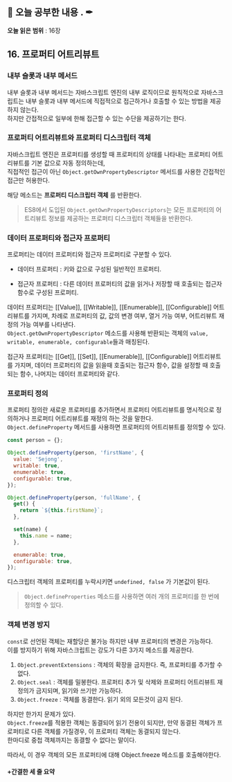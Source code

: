 ## 📕 오늘 공부한 내용 . ✒

**오늘 읽은 범위** : 16장

## 16. 프로퍼티 어트리뷰트

### 내부 슬롯과 내부 메서드

내부 슬롯과 내부 메서드는 자바스크립트 엔진의 내부 로직이므로 원칙적으로 자바스크립트는 내부 슬롯과 내부 메서드에 직접적으로 접근하거나 호출할 수 있는 방법을 제공하지 않는다.<br>
하지만 간접적으로 일부에 한해 접근할 수 있는 수단을 제공하기는 한다.

### 프로퍼티 어트리뷰트와 프로퍼티 디스크립터 객체

자바스크립트 엔진은 프로퍼티를 생성할 때 프로퍼티의 상태를 나타내는 프로퍼티 어트리뷰트를 기본 값으로 자동 정의하는데,<br>
직접적인 접근이 아닌 `Object.getOwnPropertyDescriptor` 메서드를 사용한 간접적인 접근만 허용한다.

해당 메소드는 **프로퍼티 디스크립터 객체** 를 반환한다.

> ES8에서 도입된 `Object.getOwnPropertyDescriptors`는 모든 프로퍼티의 어트리뷰트 정보를 제공하는 프로퍼티 디스크립터 객체들을 반환한다.

### 데이터 프로퍼티와 접근자 프로퍼티

프로퍼티는 데이터 프로퍼티와 접근자 프로퍼티로 구분할 수 있다.

- 데이터 프로퍼티 : 키와 값으로 구성된 일반적인 프로퍼티.

- 접근자 프로퍼티 : 다른 데이터 프로퍼티의 값을 읽거나 저장할 때 호출되는 접근자 함수로 구성된 프로퍼티.

데이터 프로퍼티는 [[Value]], [[Writable]], [[Enumerable]], [[Configurable]] 어트리뷰트를 가지며, 차례로 프로퍼티의 값, 값의 변경 여부, 열거 가능 여부, 어트리뷰트 재정의 가능 여부를 나타낸다.<br>
`Object.getOwnPropertyDescriptor` 메소드를 사용해 반환되는 객체의 `value, writable, enumerable, configurable`들과 매칭된다.

접근자 프로퍼티는 [[Get]], [[Set]], [[Enumerable]], [[Configurable]] 어트리뷰트를 가지며, 데이터 프로퍼티의 값을 읽을때 호출되는 접근자 함수, 값을 설정할 때 호출되는 함수, 나머지는 데이터 프로퍼티와 같다.

### 프로퍼티 정의

프로퍼티 정의란 새로운 프로퍼티를 추가하면서 프로퍼티 어트리뷰트를 명시적으로 정의하거나 프로퍼티 어트리뷰트를 재정의 하는 것을 말한다.<br>
`Object.defineProperty` 메서드를 사용하면 프로퍼티의 어트리뷰트를 정의할 수 있다.

```javascript
const person = {};

Object.defineProperty(person, 'firstName', {
  value: 'Sejong',
  writable: true,
  enumerable: true,
  configurable: true,
});

Object.defineProperty(person, 'fullName', {
  get() {
    return `${this.firstName}`;
  },

  set(name) {
    this.name = name;
  },

  enumerable: true,
  configurable: true,
});
```

디스크립터 객체의 프로퍼티를 누락시키면 `undefined, false` 가 기본값이 된다.

> `Object.defineProperties` 메소드를 사용하면 여러 개의 프로퍼티를 한 번에 정의할 수 있다.

### 객체 변경 방지

`const`로 선언된 객체는 재할당은 불가능 하지만 내부 프로퍼티의 변경은 가능하다.<br>
이를 방지하기 위해 자바스크립트는 강도가 다른 3가지 메소드를 제공한다.

1. `Object.preventExtensions` : 객체의 확장을 금지한다. 즉, 프로퍼티를 추가할 수 없다.
2. `Object.seal` : 객체를 밀봉한다. 프로퍼티 추가 및 삭제와 프로퍼티 어트리뷰트 재정의가 금지되며, 읽기와 쓰기만 가능하다.
3. `Object.freeze` : 객체를 동결한다. 읽기 외의 모든것이 금지 된다.

하지만 한가지 문제가 있다.<br>
`Object.freeze`를 적용한 객체는 동결되어 읽기 전용이 되지만, 만약 동결된 객체가 프로퍼티로 다른 객체를 가질경우, 이 프로퍼티 객체는 동결되지 않는다.<br>
한마디로 중첩 객체까지는 동결할 수 없다는 말이다.

따라서, 이 경우 객체의 모든 프로퍼티에 대해 Object.freeze 메소드를 호출해야한다.

#### +간결한 세 줄 요약
